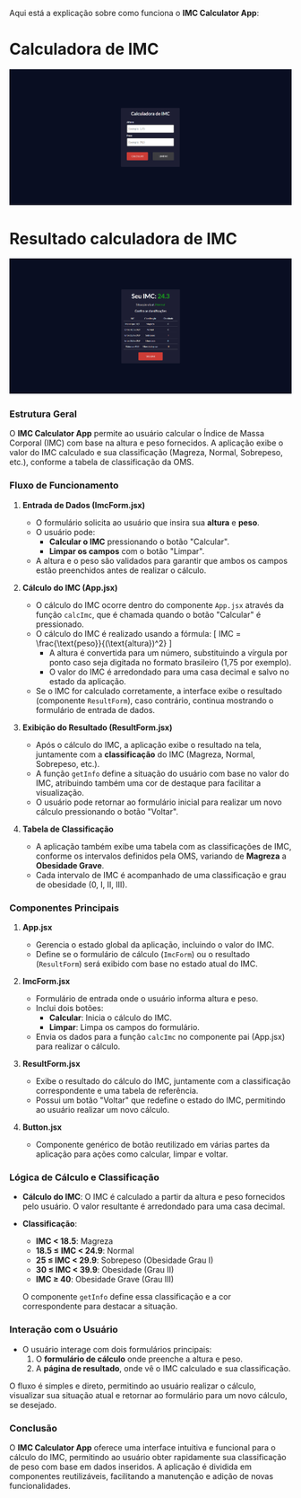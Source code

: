 Aqui está a explicação sobre como funciona o **IMC Calculator App**:

# Calculadora de IMC
![calc-imc-image](./public/calc-imc-image.png)

# Resultado calculadora de IMC
![calc-imc-image](./public/calc-imc-image2.png)

### **Estrutura Geral**
O **IMC Calculator App** permite ao usuário calcular o Índice de Massa Corporal (IMC) com base na altura e peso fornecidos. A aplicação exibe o valor do IMC calculado e sua classificação (Magreza, Normal, Sobrepeso, etc.), conforme a tabela de classificação da OMS.

### **Fluxo de Funcionamento**

1. **Entrada de Dados (ImcForm.jsx)**
   - O formulário solicita ao usuário que insira sua **altura** e **peso**. 
   - O usuário pode:
     - **Calcular o IMC** pressionando o botão "Calcular".
     - **Limpar os campos** com o botão "Limpar".
   - A altura e o peso são validados para garantir que ambos os campos estão preenchidos antes de realizar o cálculo.

2. **Cálculo do IMC (App.jsx)**
   - O cálculo do IMC ocorre dentro do componente `App.jsx` através da função `calcImc`, que é chamada quando o botão "Calcular" é pressionado. 
   - O cálculo do IMC é realizado usando a fórmula:
     \[
     IMC = \frac{\text{peso}}{(\text{altura})^2}
     \]
     - A altura é convertida para um número, substituindo a vírgula por ponto caso seja digitada no formato brasileiro (1,75 por exemplo).
     - O valor do IMC é arredondado para uma casa decimal e salvo no estado da aplicação.
   - Se o IMC for calculado corretamente, a interface exibe o resultado (componente `ResultForm`), caso contrário, continua mostrando o formulário de entrada de dados.

3. **Exibição do Resultado (ResultForm.jsx)**
   - Após o cálculo do IMC, a aplicação exibe o resultado na tela, juntamente com a **classificação** do IMC (Magreza, Normal, Sobrepeso, etc.).
   - A função `getInfo` define a situação do usuário com base no valor do IMC, atribuindo também uma cor de destaque para facilitar a visualização.
   - O usuário pode retornar ao formulário inicial para realizar um novo cálculo pressionando o botão "Voltar".

4. **Tabela de Classificação**
   - A aplicação também exibe uma tabela com as classificações de IMC, conforme os intervalos definidos pela OMS, variando de **Magreza** a **Obesidade Grave**.
   - Cada intervalo de IMC é acompanhado de uma classificação e grau de obesidade (0, I, II, III).

### **Componentes Principais**

1. **App.jsx**
   - Gerencia o estado global da aplicação, incluindo o valor do IMC.
   - Define se o formulário de cálculo (`ImcForm`) ou o resultado (`ResultForm`) será exibido com base no estado atual do IMC.

2. **ImcForm.jsx**
   - Formulário de entrada onde o usuário informa altura e peso.
   - Inclui dois botões:
     - **Calcular**: Inicia o cálculo do IMC.
     - **Limpar**: Limpa os campos do formulário.
   - Envia os dados para a função `calcImc` no componente pai (App.jsx) para realizar o cálculo.

3. **ResultForm.jsx**
   - Exibe o resultado do cálculo do IMC, juntamente com a classificação correspondente e uma tabela de referência.
   - Possui um botão "Voltar" que redefine o estado do IMC, permitindo ao usuário realizar um novo cálculo.

4. **Button.jsx**
   - Componente genérico de botão reutilizado em várias partes da aplicação para ações como calcular, limpar e voltar.

### **Lógica de Cálculo e Classificação**
- **Cálculo do IMC**: O IMC é calculado a partir da altura e peso fornecidos pelo usuário. O valor resultante é arredondado para uma casa decimal.
- **Classificação**:
  - **IMC < 18.5**: Magreza
  - **18.5 ≤ IMC < 24.9**: Normal
  - **25 ≤ IMC < 29.9**: Sobrepeso (Obesidade Grau I)
  - **30 ≤ IMC < 39.9**: Obesidade (Grau II)
  - **IMC ≥ 40**: Obesidade Grave (Grau III)
  
  O componente `getInfo` define essa classificação e a cor correspondente para destacar a situação.

### **Interação com o Usuário**
- O usuário interage com dois formulários principais:
  1. O **formulário de cálculo** onde preenche a altura e peso.
  2. A **página de resultado**, onde vê o IMC calculado e sua classificação.
  
O fluxo é simples e direto, permitindo ao usuário realizar o cálculo, visualizar sua situação atual e retornar ao formulário para um novo cálculo, se desejado.

### **Conclusão**
O **IMC Calculator App** oferece uma interface intuitiva e funcional para o cálculo do IMC, permitindo ao usuário obter rapidamente sua classificação de peso com base em dados inseridos. A aplicação é dividida em componentes reutilizáveis, facilitando a manutenção e adição de novas funcionalidades.

